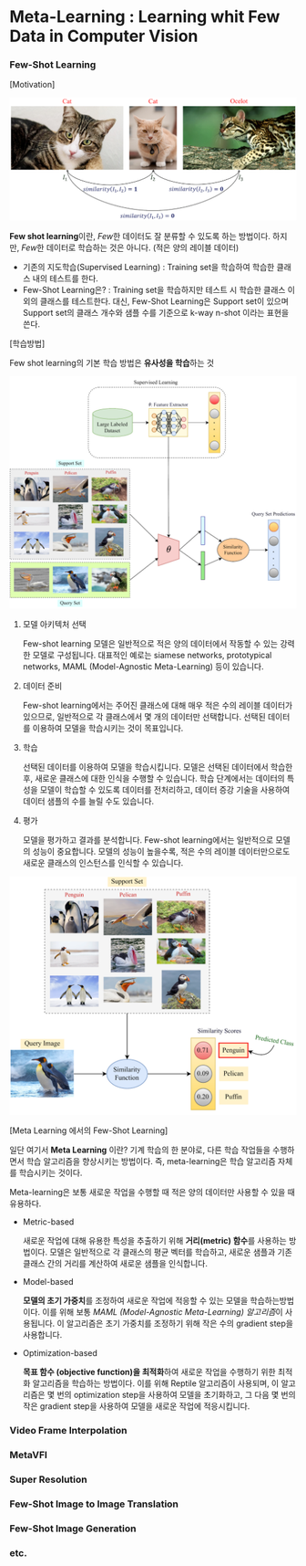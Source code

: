 # Meta-Learning : Learning whit **Few Data** in Computer Vision
### Few-Shot Learning

  [Motivation]
  
  <img src="./img/An ideal scenario for a similarity measure in Few-Shot Learning.png">
  
  **Few shot learning**이란, *Few*한 데이터도 잘 분류할 수 있도록 하는 방법이다.
  하지만, *Few*한 데이터로 학습하는 것은 아니다. (적은 양의 레이블 데이터)
  
  - 기존의 지도학습(Supervised Learning) :
    Training set을 학습하여 학습한 클래스 내의 테스트를 한다.    
  - Few-Shot Learning은? :
    Training set을 학습하지만 테스트 시 학습한 클래스 이외의 클래스를 테스트한다. 
    대신, Few-Shot Learning은 Support set이 있으며 Support set의 클래스 개수와 샘플 수를 기준으로 k-way n-shot 이라는 표현을 쓴다.
    
  [학습방법]
  
  Few shot learning의 기본 학습 방법은 **유사성을 학습**하는 것
  
  <img src="./img/General overview of a Few-Shot Learning framework.png">
  
  1. 모델 아키텍처 선택

      Few-shot learning 모델은 일반적으로 적은 양의 데이터에서 작동할 수 있는 강력한 모델로 구성됩니다. 
      대표적인 예로는 siamese networks, prototypical networks, MAML (Model-Agnostic Meta-Learning) 등이 있습니다.
      
  2. 데이터 준비
  
      Few-shot learning에서는 주어진 클래스에 대해 매우 적은 수의 레이블 데이터가 있으므로, 일반적으로 각 클래스에서 몇 개의 데이터만 선택합니다. 
      선택된 데이터를 이용하여 모델을 학습시키는 것이 목표입니다.
    
  3. 학습
  
     선택된 데이터를 이용하여 모델을 학습시킵니다. 모델은 선택된 데이터에서 학습한 후, 새로운 클래스에 대한 인식을 수행할 수 있습니다. 
     학습 단계에서는 데이터의 특성을 모델이 학습할 수 있도록 데이터를 전처리하고, 데이터 증강 기술을 사용하여 데이터 샘플의 수를 늘릴 수도 있습니다. 
    
  4. 평가
    
      모델을 평가하고 결과를 분석합니다. Few-shot learning에서는 일반적으로 모델의 성능이 중요합니다. 
      모델의 성능이 높을수록, 적은 수의 레이블 데이터만으로도 새로운 클래스의 인스턴스를 인식할 수 있습니다.
      
  <img src="./img/Overview of how a Few-Shot model makes a prediction.png">    

  [Meta Learning 에서의 Few-Shot Learning]
  
 
  일단 여기서 **Meta Learning** 이란? 기계 학습의 한 분야로, 다른 학습 작업들을 수행하면서 학습 알고리즘을 향상시키는 방법이다.
  즉, meta-learning은 학습 알고리즘 자체를 학습시키는 것이다.

  Meta-learning은 보통 새로운 작업을 수행할 때 적은 양의 데이터만 사용할 수 있을 때 유용하다.
  
  - Metric-based

      새로운 작업에 대해 유용한 특성을 추출하기 위해 **거리(metric) 함수**를 사용하는 방법이다. 
      모델은 일반적으로 각 클래스의 평균 벡터를 학습하고, 새로운 샘플과 기존 클래스 간의 거리를 계산하여 새로운 샘플을 인식합니다.
      
  - Model-based

      **모델의 초기 가중치**를 조정하여 새로운 작업에 적응할 수 있는 모델을 학습하는방법이다.
      이를 위해 보통 *MAML (Model-Agnostic Meta-Learning) 알고리즘*이 사용됩니다. 
      이 알고리즘은 초기 가중치를 조정하기 위해 작은 수의 gradient step을 사용합니다.
      
  - Optimization-based

      **목표 함수 (objective function)을 최적화**하여 새로운 작업을 수행하기 위한 최적화 알고리즘을 학습하는 방법이다. 
      이를 위해 Reptile 알고리즘이 사용되며, 이 알고리즘은 몇 번의 optimization step을 사용하여 모델을 초기화하고, 
      그 다음 몇 번의 작은 gradient step을 사용하여 모델을 새로운 작업에 적응시킵니다.
      
### Video Frame Interpolation      

### MetaVFI

### Super Resolution

### Few-Shot Image to Image Translation
 
### Few-Shot Image Generation

### etc.
